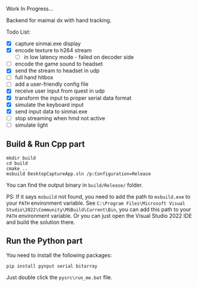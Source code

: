 Work In Progress...

Backend for maimai dx with hand tracking.

Todo List:

- [X] capture sinmai.exe display
- [X] encode texture to h264 stream
  - [ ] in low latency mode - failed on decoder side
- [ ] encode the game sound to headset
- [X] send the stream to headset in udp
- [ ] full hand hitbox
- [ ] add a user-friendly config file
- [X] receive user input from quest in udp
- [X] transform the input to proper serial data format
- [X] simulate the keyboard input
- [X] send input data to sinmai.exe
- [ ] stop streaming when hmd not active
- [ ] simulate light

## Build & Run Cpp part

```batch
mkdir build
cd build
cmake ..
msbuild DesktopCaptureApp.sln /p:Configuration=Release
```

You can find the output binary in `build/Release/` folder.

PS: If it says `msbuild` not found, you need to add the path to `msbuild.exe` to your `PATH` environment variable. See `C:\Program Files\Microsoft Visual Studio\2022\Community\MSBuild\Current\Bin`, you can add this path to your `PATH` environment variable. Or you can just open the Visual Studio 2022 IDE and build the solution there.

## Run the Python part

You need to install the following packages:

```batch
pip install pynput serial bitarray
```

Just double click the `pysrc\run_me.bat` file.
